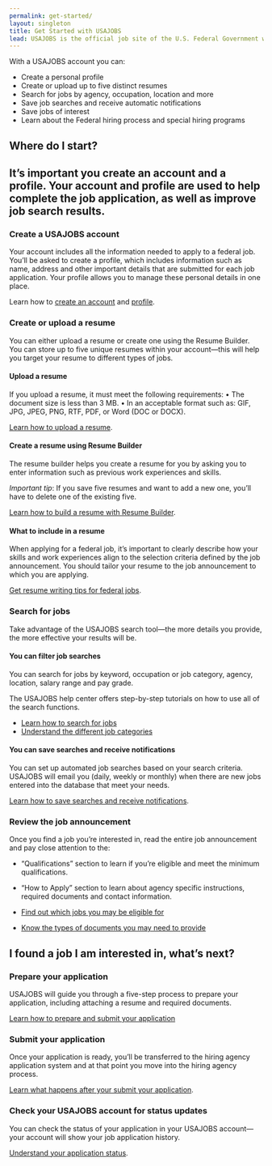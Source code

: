 ```yaml
---
permalink: get-started/
layout: singleton
title: Get Started with USAJOBS
lead: USAJOBS is the official job site of the U.S. Federal Government where you can search and apply for jobs.
---
```


With a USAJOBS account you can:

* Create a personal profile
* Create or upload up to five distinct resumes
* Search for jobs by agency, occupation, location and more
* Save job searches and receive automatic notifications
* Save jobs of interest
* Learn about the Federal hiring process and special hiring programs

## Where do I start?

<h2 class="usajobs-help-center__lead">
  It’s important you create an account and a profile. Your account and profile are used to help complete the job application, as well as improve job search results.
</h2>

### Create a USAJOBS account

Your account includes all the information needed to apply to a federal job. You’ll be asked to create a profile, which includes information such as name, address and other important details that are submitted for each job application. Your profile allows you to manage these personal details in one place.

Learn how to [create an account](../how-to/account/) and [profile](../how-to/account/profile/).

### Create or upload a resume

You can either upload a resume or create one using the Resume Builder. You can store up to five unique resumes within your account—this will help you target your resume to different types of jobs.

#### Upload a resume

If you upload a resume, it must meet the following requirements:
• The document size is less than 3 MB.
• In an acceptable format such as: GIF, JPG, JPEG, PNG, RTF, PDF, or Word (DOC or DOCX).

[Learn how to upload a resume](../how-to/account/documents/resume/upload/).

#### Create a resume using Resume Builder

The resume builder helps you create a resume for you by asking you to enter information such as previous work experiences and skills.

_Important tip_: If you save five resumes and want to add a new one, you’ll have to delete one of the existing five.

[Learn how to build a resume with Resume Builder](../how-to/account/documents/resume/build/).

#### What to include in a resume

When applying for a federal job, it’s important to clearly describe how your skills and work experiences align to the selection criteria defined by the job announcement. You should tailor your resume to the job announcement to which you are applying.

[Get resume writing tips for federal jobs](../faq/application/documents/resume/what-to-include/).

### Search for jobs

Take advantage of the USAJOBS search tool—the more details you provide, the more effective your results will be.

#### You can filter job searches

You can search for jobs by keyword, occupation or job category, agency, location, salary range and pay grade.

The USAJOBS help center offers step-by-step tutorials on how to use all of the search functions.

* [Learn how to search for jobs](../how-to/search/)
* [Understand the different job categories](../how-to/search/filters/series/)

#### You can save searches and receive notifications

You can set up automated job searches based on your search criteria. USAJOBS will email you (daily, weekly or monthly) when there are new jobs entered into the database that meet your needs.

[Learn how to save searches and receive notifications](../how-to/search/save/).

### Review the job announcement

Once you find a job you’re interested in, read the entire job announcement and pay close attention to the:

* “Qualifications” section to learn if you’re eligible and meet the minimum qualifications.
* “How to Apply” section to learn about agency specific instructions, required documents and contact information.

* [Find out which jobs you may be eligible for](../faq/application/eligibility/)
* [Know the types of documents you may need to provide](../faq/application/documents/)

## I found a job I am interested in, what’s next?

### Prepare your application

USAJOBS will guide you through a five-step process to prepare your application, including attaching a resume and required documents.

[Learn how to prepare and submit your application](../how-to/application/)

### Submit your application

Once your application is ready, you’ll be transferred to the hiring agency application system and at that point you move into the hiring agency process.

[Learn what happens after your submit your application](../faq/application/process/).

### Check your USAJOBS account for status updates

You can check the status of your application in your USAJOBS account—your account will show your job application history.

[Understand your application status](../how-to/application/status/).
